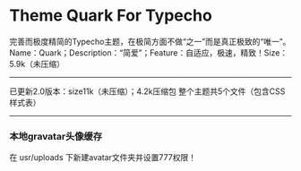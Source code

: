# Theme Quark For Typecho

完善而极度精简的Typecho主题，在极简方面不做“之一”而是真正极致的“唯一”。
Name：Quark；Description：“简爱”；Feature：自适应，极速，精致！Size：5.9k（未压缩）

--------

已更新2.0版本：size11k（未压缩）；4.2k压缩包
整个主题共5个文件（包含CSS样式表）

--------

### 本地gravatar头像缓存

在 usr/uploads 下新建avatar文件夹并设置777权限！